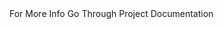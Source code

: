 <html>
  <head><title>NOVEL CORONAVIRUS-2019 FORECASTING</title></head>
  <body>For More Info Go Through Project Documentation</body>
</html>
